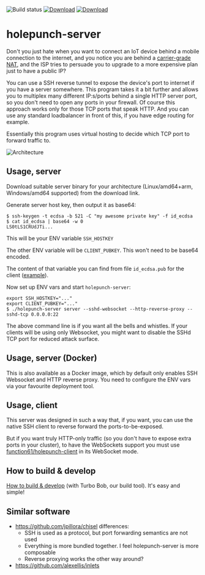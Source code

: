 ![Build status](https://github.com/function61/holepunch-server/workflows/Build/badge.svg)
[![Download](https://img.shields.io/github/downloads/function61/holepunch-server/total.svg?style=for-the-badge)](https://github.com/function61/holepunch-server/releases)
[![Download](https://img.shields.io/docker/pulls/fn61/holepunch-server.svg?style=for-the-badge)](https://hub.docker.com/r/fn61/holepunch-server/)

holepunch-server
================

Don't you just hate when you want to connect an IoT device behind a mobile connection
to the internet, and you notice you are behind a
[carrier-grade NAT](https://en.wikipedia.org/wiki/Carrier-grade_NAT), and the ISP tries to
persuade you to upgrade to a more expensive plan just to have a public IP?

You can use a SSH reverse tunnel to expose the device's port to internet if you have a
server somewhere. This program takes it a bit further and allows you to multiplex many
different IP:s/ports behind a single HTTP server port, so you don't need to open any ports
in your firewall. Of course this approach works only for those TCP ports that speak HTTP.
And you can use any standard loadbalancer in front of this, if you have edge routing for example.

Essentially this program uses virtual hosting to decide which TCP port to forward traffic to.

![Architecture](docs/architecture.png)


Usage, server
-------------

Download suitable server binary for your architecture
(Linux/amd64+arm, Windows/amd64 supported) from the download link.

Generate server host key, then output it as base64:

```console
$ ssh-keygen -t ecdsa -b 521 -C "my awesome private key" -f id_ecdsa
$ cat id_ecdsa | base64 -w 0
LS0tLS1CRUdJTi...
```

This will be your ENV variable `SSH_HOSTKEY`

The other ENV variable will be `CLIENT_PUBKEY`. This won't need to be base64 encoded.

The content of that variable you can find from file `id_ecdsa.pub` for the client
([example](https://github.com/function61/holepunch-client#usage)).

Now set up ENV vars and start `holepunch-server`:

```console
export SSH_HOSTKEY="..."
export CLIENT_PUBKEY="..."
$ ./holepunch-server server --sshd-websocket --http-reverse-proxy --sshd-tcp 0.0.0.0:22
```

The above command line is if you want all the bells and whistles. If your clients will be
using only Websocket, you might want to disable the SSHd TCP port for reduced attack surface.


Usage, server (Docker)
----------------------

This is also available as a Docker image, which by default only enables SSH Websocket and
HTTP reverse proxy. You need to configure the ENV vars via your favourite deployment tool.


Usage, client
-------------

This server was designed in such a way that, if you want, you can use the native SSH client
to reverse forward the ports-to-be-exposed.

But if you want truly HTTP-only traffic (so you don't have to expose extra ports in your
cluster), to have the WebSockets support you must use
[function61/holepunch-client](https://github.com/function61/holepunch-client) in its
WebSocket mode.


How to build & develop
----------------------

[How to build & develop](https://github.com/function61/turbobob/blob/master/docs/external-how-to-build-and-dev.md)
(with Turbo Bob, our build tool). It's easy and simple!


Similar software
----------------

- https://github.com/jpillora/chisel differences:
    - SSH is used as a protocol, but port forwarding semantics are not used
    - Everything is more bundled together. I feel holepunch-server is more composable
    - Reverse proxying works the other way around?
- https://github.com/alexellis/inlets
